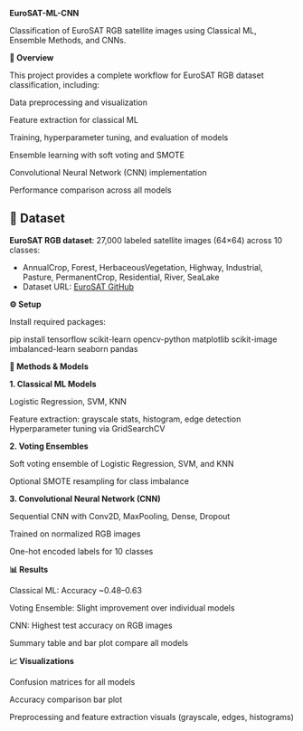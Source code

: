 **EuroSAT-ML-CNN**

Classification of EuroSAT RGB satellite images using Classical ML, Ensemble Methods, and CNNs.

**📌 Overview**

This project provides a complete workflow for EuroSAT RGB dataset classification, including:

Data preprocessing and visualization

Feature extraction for classical ML

Training, hyperparameter tuning, and evaluation of models

Ensemble learning with soft voting and SMOTE

Convolutional Neural Network (CNN) implementation

Performance comparison across all models

## 📂 Dataset
**EuroSAT RGB dataset**: 27,000 labeled satellite images (64×64) across 10 classes:  

- AnnualCrop, Forest, HerbaceousVegetation, Highway, Industrial, Pasture, PermanentCrop, Residential, River, SeaLake  
- Dataset URL: [EuroSAT GitHub](https://github.com/phelber/EuroSAT)

**⚙️ Setup**

Install required packages:

pip install tensorflow scikit-learn opencv-python matplotlib scikit-image imbalanced-learn seaborn pandas

**🔹 Methods & Models**

**1. Classical ML Models**

Logistic Regression, SVM, KNN

Feature extraction: grayscale stats, histogram, edge detection
Hyperparameter tuning via GridSearchCV

****2. Voting Ensembles****

Soft voting ensemble of Logistic Regression, SVM, and KNN

Optional SMOTE resampling for class imbalance

**3. Convolutional Neural Network (CNN)**

Sequential CNN with Conv2D, MaxPooling, Dense, Dropout

Trained on normalized RGB images

One-hot encoded labels for 10 classes

**📊 Results**

Classical ML: Accuracy ~0.48–0.63

Voting Ensemble: Slight improvement over individual models

CNN: Highest test accuracy on RGB images

Summary table and bar plot compare all models

**📈 Visualizations**

Confusion matrices for all models

Accuracy comparison bar plot

Preprocessing and feature extraction visuals (grayscale, edges, histograms)
